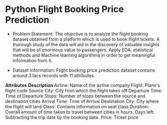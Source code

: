 # Python Flight Booking Price Prediction

- Problem Statement:
  The objective is to analyze the flight booking dataset obtained from a platform which is used to book flight tickets. A thorough study of the data will aid in the discovery of valuable insights that will be of enormous value to passengers. Apply EDA, statistical methods and Machine learning algorithms in order to get meaningful information from it. 

- Dataset Information:
  Flight booking price prediction dataset contains around 3 lacs records with 11 attributes.

**Attributes**     **Description**
Airline:            Name of the airline company
Flight:             Plane's flight code
Source City:        City from which the flight takes off
Departure Time:     Time of Departure
Stops:              Number of stops between the source and destination cities
Arrival Time:       Time of Arrival
Destination City:   City where the flight will land
Class:              Contains information on seat class
Duration:           Overall amount of time taken to travel between cities in hours.
Days left:          Subtracting the trip date by the booking date.
Price:              Ticket price
